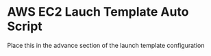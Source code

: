 # AWS EC2 Lauch Template Auto Script

Place this in the advance section of the launch template configuration
